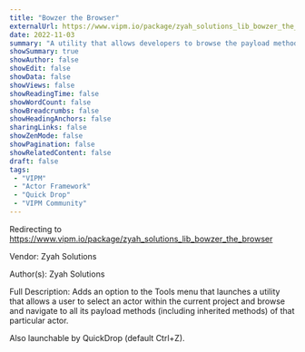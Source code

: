 ```yaml
---
title: "Bowzer the Browser"
externalUrl: https://www.vipm.io/package/zyah_solutions_lib_bowzer_the_browser
date: 2022-11-03
summary: "A utility that allows developers to browse the payload methods (and their block diagrams) for any given actor in a project."
showSummary: true
showAuthor: false
showEdit: false
showData: false
showViews: false
showReadingTime: false
showWordCount: false
showBreadcrumbs: false
showHeadingAnchors: false
sharingLinks: false
showZenMode: false
showPagination: false
showRelatedContent: false
draft: false
tags:
 - "VIPM"
 - "Actor Framework"
 - "Quick Drop"
 - "VIPM Community"
---
```


Redirecting to https://www.vipm.io/package/zyah_solutions_lib_bowzer_the_browser

Vendor: Zyah Solutions

Author(s): Zyah Solutions
 
Full Description:
Adds an option to the Tools menu that launches a utility that allows a user to select an actor within the current project and browse and navigate to all its payload methods (including inherited methods) of that particular actor.

Also launchable by QuickDrop (default Ctrl+Z).